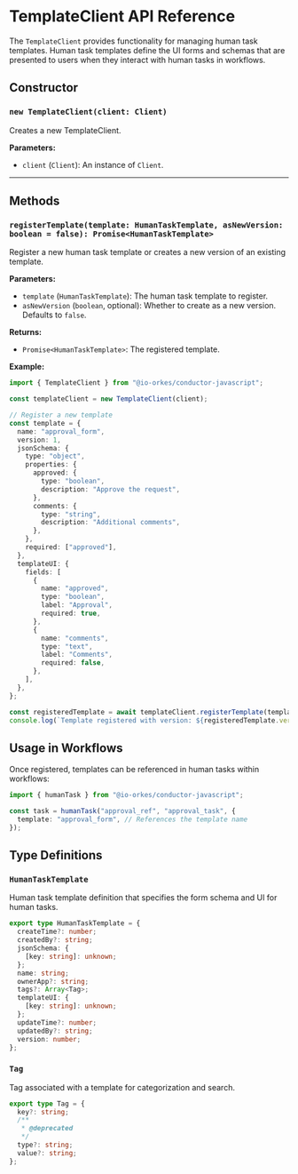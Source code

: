 # TemplateClient API Reference

The `TemplateClient` provides functionality for managing human task templates. Human task templates define the UI forms and schemas that are presented to users when they interact with human tasks in workflows.

## Constructor

### `new TemplateClient(client: Client)`

Creates a new TemplateClient.

**Parameters:**

- `client` (`Client`): An instance of `Client`.

---

## Methods

### `registerTemplate(template: HumanTaskTemplate, asNewVersion: boolean = false): Promise<HumanTaskTemplate>`

Register a new human task template or creates a new version of an existing template.

**Parameters:**

- `template` (`HumanTaskTemplate`): The human task template to register.
- `asNewVersion` (`boolean`, optional): Whether to create as a new version. Defaults to `false`.

**Returns:**

- `Promise<HumanTaskTemplate>`: The registered template.

**Example:**

```typescript
import { TemplateClient } from "@io-orkes/conductor-javascript";

const templateClient = new TemplateClient(client);

// Register a new template
const template = {
  name: "approval_form",
  version: 1,
  jsonSchema: {
    type: "object",
    properties: {
      approved: {
        type: "boolean",
        description: "Approve the request",
      },
      comments: {
        type: "string",
        description: "Additional comments",
      },
    },
    required: ["approved"],
  },
  templateUI: {
    fields: [
      {
        name: "approved",
        type: "boolean",
        label: "Approval",
        required: true,
      },
      {
        name: "comments",
        type: "text",
        label: "Comments",
        required: false,
      },
    ],
  },
};

const registeredTemplate = await templateClient.registerTemplate(template);
console.log(`Template registered with version: ${registeredTemplate.version}`);
```

## Usage in Workflows

Once registered, templates can be referenced in human tasks within workflows:

```typescript
import { humanTask } from "@io-orkes/conductor-javascript";

const task = humanTask("approval_ref", "approval_task", {
  template: "approval_form", // References the template name
});
```

## Type Definitions

### `HumanTaskTemplate`

Human task template definition that specifies the form schema and UI for human tasks.

```typescript
export type HumanTaskTemplate = {
  createTime?: number;
  createdBy?: string;
  jsonSchema: {
    [key: string]: unknown;
  };
  name: string;
  ownerApp?: string;
  tags?: Array<Tag>;
  templateUI: {
    [key: string]: unknown;
  };
  updateTime?: number;
  updatedBy?: string;
  version: number;
};
```

### `Tag`

Tag associated with a template for categorization and search.

```typescript
export type Tag = {
  key?: string;
  /**
   * @deprecated
   */
  type?: string;
  value?: string;
};
```
